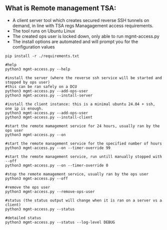 
## What is Remote management TSA:

* A client server tool which creates secured reverse SSH tunnels on demand, in line with TSA regs Managagement access requirements. 
* The tool runs on Ubuntu Linux 
* The created ops user is locked down, only able to run mgmt-access.py 
* The install options are automated and will prompt you for the configuration values

```
pip install -r ./requirements.txt

#help
python3 mgmt-access.py --help

#install the server (where the reverse ssh service will be started and stopped by ops user)
#this can be ran safely on a DCU
python3 mgmt-access.py --add-ops-user  
python3 mgmt-access.py --install-server

#install the client instance: this is a minimal ubuntu 24.04 + ssh, one ip is enough. 
python3 mgmt-access.py --add-ops-user  
python3 mgmt-access.py --install-client

#start the remote mamagement service for 24 hours, usually ran by the ops user
python3 mgmt-access.py --on 

#start the remote management service for the specified number of hours 
python3 mgmt-access.py --on --timer-override 99 

#start the remote management service, run untill manually stopped with --off 
python3 mgmt-access.py --on --timer-override 0 

#stop the remote mamagement service, usually ran by the ops user
python3 mgmt-access.py --off

#remove the ops user
python3 mgmt-access.py --remove-ops-user

#status (the status output will change when it is ran on a server vs a client)
python3 mgmt-access.py --status

#detailed status 
python3 mgmt-access.py --status --log-level DEBUG

```

